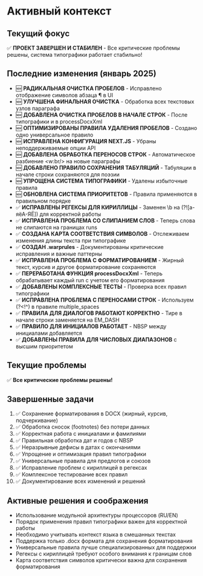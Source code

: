 # Активный контекст

## Текущий фокус
✅ **ПРОЕКТ ЗАВЕРШЕН И СТАБИЛЕН** - Все критические проблемы решены, система типографики работает стабильно!

## Последние изменения (январь 2025)
- 🆕 **РАДИКАЛЬНАЯ ОЧИСТКА ПРОБЕЛОВ** - Исправлено отображение символов абзаца ¶ в UI
- 🆕 **УЛУЧШЕНА ФИНАЛЬНАЯ ОЧИСТКА** - Обработка всех текстовых узлов параграфа
- 🆕 **ДОБАВЛЕНА ОЧИСТКА ПРОБЕЛОВ В НАЧАЛЕ СТРОК** - После типографики и в processDocxXml
- 🆕 **ОПТИМИЗИРОВАНЫ ПРАВИЛА УДАЛЕНИЯ ПРОБЕЛОВ** - Создано одно универсальное правило
- 🆕 **ИСПРАВЛЕНА КОНФИГУРАЦИЯ NEXT.JS** - Убраны неподдерживаемые опции API
- 🆕 **ДОБАВЛЕНА ОБРАБОТКА ПЕРЕНОСОВ СТРОК** - Автоматическое разбиение <w:br/> на новые параграфы
- 🆕 **ДОБАВЛЕНО ПРАВИЛО СОХРАНЕНИЯ ТАБУЛЯЦИЙ** - Табуляции в начале строки сохраняются для поэзии
- 🆕 **УПРОЩЕНА СИСТЕМА ТИПОГРАФИКИ** - Удалены избыточные правила
- 🆕 **ОБНОВЛЕНА СИСТЕМА ПРИОРИТЕТОВ** - Правила применяются в правильном порядке
- ✅ **ИСПРАВЛЕНЫ РЕГЕКСЫ ДЛЯ КИРИЛЛИЦЫ** - Заменен \b на (?![а-яёА-ЯЁ]) для корректной работы
- ✅ **ИСПРАВЛЕНА ПРОБЛЕМА СО СЛИПАНИЕМ СЛОВ** - Теперь слова не слипаются на границах runs
- ✅ **СОЗДАНА КАРТА СООТВЕТСТВИЯ СИМВОЛОВ** - Отслеживаем изменения длины текста при типографике
- ✅ **СОЗДАН .warprules** - Документированы критические исправления и важные паттерны
- ✅ **ИСПРАВЛЕНА ПРОБЛЕМА С ФОРМАТИРОВАНИЕМ** - Жирный текст, курсив и другое форматирование сохраняются
- ✅ **ПЕРЕРАБОТАНА ФУНКЦИЯ processDocxXml** - Теперь обрабатывает каждый run с учетом его форматирования
- ✅ **ДОБАВЛЕНЫ КОМПЛЕКСНЫЕ ТЕСТЫ** - Проверка всех правил типографики
- ✅ **ИСПРАВЛЕНА ПРОБЛЕМА С ПЕРЕНОСАМИ СТРОК** - Используем (?<!^) в правиле multiple_spaces
- ✅ **ПРАВИЛА ДЛЯ ДИАЛОГОВ РАБОТАЮТ КОРРЕКТНО** - Тире в начале строки заменяется на EM_DASH
- ✅ **ПРАВИЛО ДЛЯ ИНИЦИАЛОВ РАБОТАЕТ** - NBSP между инициалами добавляется
- ✅ **ДОБАВЛЕНЫ ПРАВИЛА ДЛЯ ЧИСЛОВЫХ ДИАПАЗОНОВ** с высшим приоритетом

## Текущие проблемы
✅ **Все критические проблемы решены!**

## Завершенные задачи
1. ✅ Сохранение форматирования в DOCX (жирный, курсив, подчеркивание)
2. ✅ Обработка сносок (footnotes) без потери данных
3. ✅ Корректная работа с инициалами и фамилиями
4. ✅ Правильная обработка дат и годов с NBSP
5. ✅ Неразрывные дефисы в датах с окончаниями
6. ✅ Упрощение и оптимизация правил типографики
7. ✅ Универсальные правила для предлогов и союзов
8. ✅ Исправление проблем с кириллицей в регексах
9. ✅ Комплексное тестирование всех правил
10. ✅ Документирование всех изменений и решений

## Активные решения и соображения
- Использование модульной архитектуры процессоров (RU/EN)
- Порядок применения правил типографики важен для корректной работы
- Необходимо учитывать контекст языка в смешанных текстах
- Поддержка только .docx формата для сохранения форматирования
- Универсальные правила лучше специализированных для поддержки
- Регексы с кириллицей требуют особого внимания к границам слов
- Карта соответствия символов критически важна для сохранения форматирования
